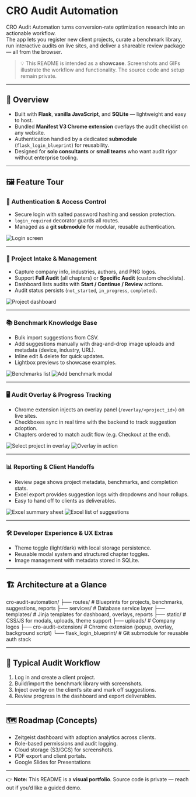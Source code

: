 # CRO Audit Automation

CRO Audit Automation turns conversion-rate optimization research into an actionable workflow.  
The app lets you register new client projects, curate a benchmark library, run interactive audits on live sites, and deliver a shareable review package — all from the browser.

> 💡 This README is intended as a **showcase**. Screenshots and GIFs illustrate the workflow and functionality. The source code and setup remain private.

---

## 🚀 Overview
- Built with **Flask**, **vanilla JavaScript**, and **SQLite** — lightweight and easy to host.  
- Bundled **Manifest V3 Chrome extension** overlays the audit checklist on any website.  
- Authentication handled by a dedicated **submodule** (`flask_login_blueprint`) for reusability.  
- Designed for **solo consultants** or **small teams** who want audit rigor without enterprise tooling.  

---

## 🖼 Feature Tour  

### 🔐 Authentication & Access Control
- Secure login with salted password hashing and session protection.  
- `login_required` decorator guards all routes.  
- Managed as a **git submodule** for modular, reusable authentication.  

![Login screen](assets/Simple%20Login.png "Simple Login")

---

### 📂 Project Intake & Management
- Capture company info, industries, authors, and PNG logos.  
- Support **Full Audit** (all chapters) or **Specific Audit** (custom checklists).  
- Dashboard lists audits with **Start / Continue / Review** actions.  
- Audit status persists (`not_started`, `in_progress`, `completed`).  

![Project dashboard](assets/Project%20Page.png "Project Page")

---

### 📚 Benchmark Knowledge Base
- Bulk import suggestions from CSV.  
- Add suggestions manually with drag-and-drop image uploads and metadata (device, industry, URL).  
- Inline edit & delete for quick updates.  
- Lightbox previews to showcase examples.  

![Benchmarks list](assets/Benchmarks.png "Benchmarks")
![Add benchmark modal](assets/Adding%20Benchmarks.png "Adding Benchmarks")

---

### 🖥 Audit Overlay & Progress Tracking
- Chrome extension injects an overlay panel (`/overlay/<project_id>`) on live sites.  
- Checkboxes sync in real time with the backend to track suggestion adoption.  
- Chapters ordered to match audit flow (e.g. Checkout at the end).  

![Select project in overlay](assets/Auditing%20Selecting%20Project.png "Auditing – Selecting Project")
![Overlay in action](assets/Auditing.png "Auditing")

---

### 📊 Reporting & Client Handoffs
- Review page shows project metadata, benchmarks, and completion stats.  
- Excel export provides suggestion logs with dropdowns and hour rollups.  
- Easy to hand off to clients as deliverables.  

![Excel summary sheet](assets/Excel%20Summary%20Page.png "Excel Summary Page")
![Excel list of suggestions](assets/Excel%20List%20of%20Suggestions.png "Excel List of Suggestions")

---

### 🛠 Developer Experience & UX Extras
- Theme toggle (light/dark) with local storage persistence.  
- Reusable modal system and structured chapter toggles.  
- Image management with metadata stored in SQLite.  

---

## 🏗 Architecture at a Glance
cro-audit-automation/
├── routes/                 # Blueprints for projects, benchmarks, suggestions, reports
├── services/               # Database service layer
├── templates/              # Jinja templates for dashboard, overlays, reports
├── static/                 # CSS/JS for modals, uploads, theme support
├── uploads/                # Company logos
├── cro-audit-extension/    # Chrome extension (popup, overlay, background script)
└── flask_login_blueprint/  # Git submodule for reusable auth stack

---

## 🔄 Typical Audit Workflow
1. Log in and create a client project.  
2. Build/import the benchmark library with screenshots.  
3. Inject overlay on the client’s site and mark off suggestions.  
4. Review progress in the dashboard and export deliverables.  

---

## 🗺 Roadmap (Concepts)
- Zeitgeist dashboard with adoption analytics across clients.  
- Role-based permissions and audit logging.  
- Cloud storage (S3/GCS) for screenshots.  
- PDF export and client portals.
- Google Slides for Presentations

---

👉 **Note:** This README is a **visual portfolio**. Source code is private — reach out if you’d like a guided demo.  
